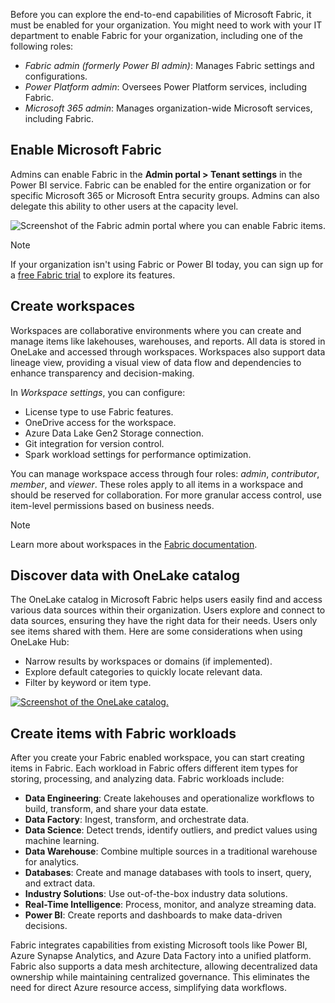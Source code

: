 Before you can explore the end-to-end capabilities of Microsoft Fabric, it must be enabled for your organization. You might need to work with your IT department to enable Fabric for your organization, including one of the following roles:

- _Fabric admin (formerly Power BI admin)_: Manages Fabric settings and configurations.
- _Power Platform admin_: Oversees Power Platform services, including Fabric.
- _Microsoft 365 admin_: Manages organization-wide Microsoft services, including Fabric.

## Enable Microsoft Fabric

Admins can enable Fabric in the **Admin portal > Tenant settings** in the Power BI service. Fabric can be enabled for the entire organization or for specific Microsoft 365 or Microsoft Entra security groups. Admins can also delegate this ability to other users at the capacity level.

![Screenshot of the Fabric admin portal where you can enable Fabric items.](https://learn.microsoft.com/en-us/training/wwl/introduction-end-analytics-use-microsoft-fabric/media/enable-fabric.png)


> [!NOTE]
> If your organization isn't using Fabric or Power BI today, you can sign up for a [free Fabric trial](https://learn.microsoft.com/en-us/fabric/get-started/fabric-trial) to explore its features.

## Create workspaces

Workspaces are collaborative environments where you can create and manage items like lakehouses, warehouses, and reports. All data is stored in OneLake and accessed through workspaces. Workspaces also support data lineage view, providing a visual view of data flow and dependencies to enhance transparency and decision-making.

In _Workspace settings_, you can configure:

- License type to use Fabric features.
- OneDrive access for the workspace.
- Azure Data Lake Gen2 Storage connection.
- Git integration for version control.
- Spark workload settings for performance optimization.

You can manage workspace access through four roles: _admin_, _contributor_, _member_, and _viewer_. These roles apply to all items in a workspace and should be reserved for collaboration. For more granular access control, use item-level permissions based on business needs.

> [!NOTE]
> Learn more about workspaces in the [Fabric documentation](https://learn.microsoft.com/en-us/fabric/get-started/workspaces).

## Discover data with OneLake catalog

The OneLake catalog in Microsoft Fabric helps users easily find and access various data sources within their organization. Users explore and connect to data sources, ensuring they have the right data for their needs. Users only see items shared with them. Here are some considerations when using OneLake Hub:

- Narrow results by workspaces or domains (if implemented).
- Explore default categories to quickly locate relevant data.
- Filter by keyword or item type.

[![Screenshot of the OneLake catalog.](https://learn.microsoft.com/en-us/training/wwl/introduction-end-analytics-use-microsoft-fabric/media/onelake-catalog.png)](https://learn.microsoft.com/en-us/training/wwl/introduction-end-analytics-use-microsoft-fabric/media/onelake-catalog.png#lightbox)

## Create items with Fabric workloads

After you create your Fabric enabled workspace, you can start creating items in Fabric. Each workload in Fabric offers different item types for storing, processing, and analyzing data. Fabric workloads include:

- **Data Engineering**: Create lakehouses and operationalize workflows to build, transform, and share your data estate.
- **Data Factory**: Ingest, transform, and orchestrate data.
- **Data Science**: Detect trends, identify outliers, and predict values using machine learning.
- **Data Warehouse**: Combine multiple sources in a traditional warehouse for analytics.
- **Databases**: Create and manage databases with tools to insert, query, and extract data.
- **Industry Solutions**: Use out-of-the-box industry data solutions.
- **Real-Time Intelligence**: Process, monitor, and analyze streaming data.
- **Power BI**: Create reports and dashboards to make data-driven decisions.

Fabric integrates capabilities from existing Microsoft tools like Power BI, Azure Synapse Analytics, and Azure Data Factory into a unified platform. Fabric also supports a data mesh architecture, allowing decentralized data ownership while maintaining centralized governance. This eliminates the need for direct Azure resource access, simplifying data workflows.